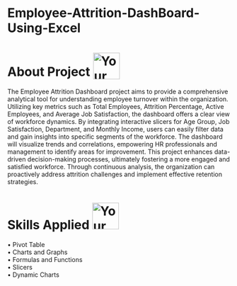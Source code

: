 # Employee-Attrition-DashBoard-Using-Excel
# About Project <img src ="https://github.com/user-attachments/assets/eb0023a4-4d6e-4366-be3a-189a7aff46bd" width="60" height="60" alt="Your Image" style="vertical-align:bottom">

The Employee Attrition Dashboard project aims to provide a comprehensive analytical tool for understanding employee turnover within the organization. Utilizing key metrics such as Total Employees, Attrition Percentage, Active Employees, and Average Job Satisfaction, the dashboard offers a clear view of workforce dynamics. By integrating interactive slicers for Age Group, Job Satisfaction, Department, and Monthly Income, users can easily filter data and gain insights into specific segments of the workforce. The dashboard will visualize trends and correlations, empowering HR professionals and management to identify areas for improvement. This project enhances data-driven decision-making processes, ultimately fostering a more engaged and satisfied workforce. Through continuous analysis, the organization can proactively address attrition challenges and implement effective retention strategies.


# Skills Applied <img src ="https://github.com/user-attachments/assets/a7077263-b0a5-4d8b-b70c-74d85614fac4" width="60" height="60" alt = "Your Image">

• Pivot Table<br/>
• Charts and Graphs<br/>
• Formulas and Functions<br/>
• Slicers<br/>
• Dynamic Charts<br/>
